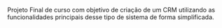 
Projeto Final de curso com objetivo de criação de um CRM utilizando as funcionalidades principais desse tipo de sistema de forma simplificada.
